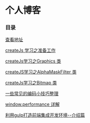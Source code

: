 个人博客
====


### 目录

[查看地址]( https://fredshare.github.com/blog/)

[createJs 学习之准备工作](https://github.com/fredshare/blog/issues/1)

[createJs学习之Graphics 类](https://github.com/fredshare/blog/issues/2)

[createJS学习之AlphaMaskFilter 类](https://github.com/fredshare/blog/issues/3)

[createJs学习之Bitmap 类](https://github.com/fredshare/blog/issues/4)

[一些常见的编码小技巧整理](https://github.com/fredshare/blog/issues/8)

[window.performance 详解](https://github.com/fredshare/blog/issues/5)

[利用gulp打造前端集成开发环境--介绍篇](https://github.com/fredshare/blog/issues/9)
